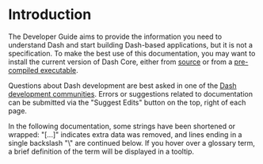 # Introduction

The Developer Guide aims to provide the information you need to understand Dash and start building Dash-based applications, but it is not a specification. To make the best use of this documentation, you may want to install the current version of Dash Core, either from [source](https://github.com/dashpay/dash/) or from a [pre-compiled executable](https://www.dash.org/wallets/#wallets).

Questions about Dash development are best asked in one of the [Dash development communities](https://www.dash.org/community/). Errors or suggestions related to documentation can be submitted via the "Suggest Edits" button on the top, right of each page.

In the following documentation, some strings have been shortened or wrapped: "[...]" indicates extra data was removed, and lines ending in a single backslash "\\" are continued below. If you hover over a glossary term, a brief definition of the term will be displayed in a tooltip.
